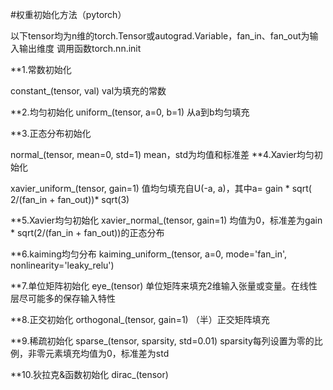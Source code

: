 #权重初始化方法（pytorch）

以下tensor均为n维的torch.Tensor或autograd.Variable，fan_in、fan_out为输入输出维度
调用函数torch.nn.init

**1.常数初始化

constant_(tensor, val)
val为填充的常数

**2.均匀初始化
uniform_(tensor, a=0, b=1)
从a到b均匀填充

**3.正态分布初始化

normal_(tensor, mean=0, std=1)
mean，std为均值和标准差
**4.Xavier均匀初始化

xavier_uniform_(tensor, gain=1)
值均匀填充自U(-a, a)，其中a= gain * sqrt( 2/(fan_in + fan_out))* sqrt(3)

**5.Xavier均匀初始化
xavier_normal_(tensor, gain=1)
均值为0，标准差为gain * sqrt(2/(fan_in + fan_out))的正态分布

**6.kaiming均匀分布
kaiming_uniform_(tensor, a=0, mode='fan_in', nonlinearity='leaky_relu')

**7.单位矩阵初始化
eye_(tensor)
单位矩阵来填充2维输入张量或变量。在线性层尽可能多的保存输入特性

**8.正交初始化
orthogonal_(tensor, gain=1)
（半）正交矩阵填充

**9.稀疏初始化
sparse_(tensor, sparsity, std=0.01)
sparsity每列设置为零的比例，非零元素填充均值为0，标准差为std

**10.狄拉克&函数初始化
dirac_(tensor)
